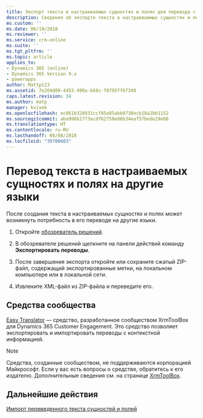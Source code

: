 ```yaml
---
title: Экспорт текста в настраиваемых сущностях и полях для перевода с помощью PowerApps | Документация Майкрософт
description: Сведения об экспорте текста в настраиваемых сущностях и полях для перевода.
ms.custom: ''
ms.date: 06/19/2018
ms.reviewer: ''
ms.service: crm-online
ms.suite: ''
ms.tgt_pltfrm: ''
ms.topic: article
applies_to:
- Dynamics 365 (online)
- Dynamics 365 Version 9.x
- powerapps
author: Mattp123
ms.assetid: 7e269d09-4453-490a-b50c-f0795ff6f348
caps.latest.revision: 34
ms.author: matp
manager: kvivek
ms.openlocfilehash: ec061b328931ccf85e85abb9738ecb18a2bb1152
ms.sourcegitcommit: aba996b1773ecdf62758e06b34eaf57bede29e08
ms.translationtype: HT
ms.contentlocale: ru-RU
ms.lasthandoff: 08/08/2018
ms.locfileid: "39700603"
---
```

# <a name="translate-customized-entity-and-field-text-into-other-languages"></a>Перевод текста в настраиваемых сущностях и полях на другие языки

После создания текста в настраиваемых сущностях и полях может возникнуть потребность в его переводе на другие языки.  
  
1. Откройте [обозреватель решений](../model-driven-apps/advanced-navigation.md#solution-explorer).    
  
2. В обозревателе решений щелкните на панели действий команду **Экспортировать переводы**.  
3.  После завершения экспорта откройте или сохраните сжатый ZIP-файл, содержащий экспортированные метки, на локальном компьютере или в локальной сети.  
  
4.  Извлеките XML-файл из ZIP-файла и переведите его.  

## <a name="community-tools"></a>Средства сообщества

[Easy Translator](https://www.xrmtoolbox.com/plugins/MsCrmTools.Translator/) — средство, разработанное сообществом XrmToolBox для Dynamics 365 Customer Engagement. Это средство позволяет экспортировать и импортировать переводы с контекстной информацией. 

> [!NOTE]
> Средства, созданные сообществом, не поддерживаются корпорацией Майкрософт. Если у вас есть вопросы о средстве, обратитесь к его издателю. Дополнительные сведения см. на странице [XrmToolBox](https://www.xrmtoolbox.com).

## <a name="next-steps"></a>Дальнейшие действия  
 [Импорт переведенного текста сущностей и полей](import-translated-entity-field-text.md)

